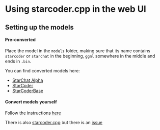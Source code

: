 # Using starcoder.cpp in the web UI

## Setting up the models

#### Pre-converted

Place the model in the `models` folder, making sure that its name
contains `starcoder` or `starchat` in the beginning, `ggml` somewhere
in the middle and ends in `.bin`.

You can find converted models here:

- [StarChat Alpha](https://huggingface.co/NeoDim/starchat-alpha-GGML)
- [StarCoder](https://huggingface.co/NeoDim/starcoder-GGML)
- [StarCoderBase](https://huggingface.co/NeoDim/starcoderbase-GGML)

#### Convert models yourself

Follow the instructions
[here](https://github.com/ggerganov/ggml/tree/master/examples/starcoder)

There is also
[starcoder.cpp](https://github.com/bigcode-project/starcoder.cpp#quantizing-the-models)
but there is an [issue](https://github.com/bigcode-project/starcoder.cpp/issues/11)


